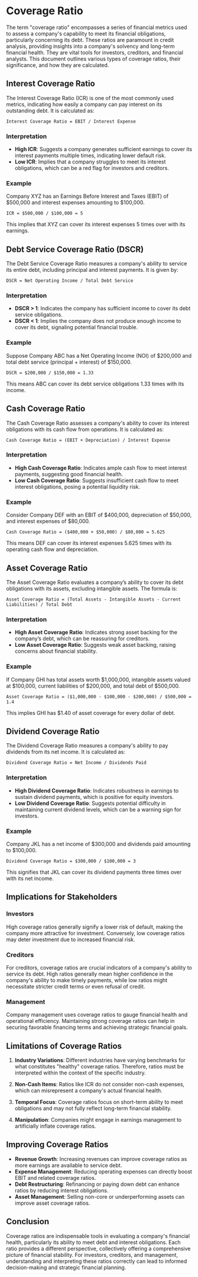 # Coverage Ratio

The term "coverage ratio" encompasses a series of financial metrics used to assess a company's capability to meet its financial obligations, particularly concerning its debt. These ratios are paramount in credit analysis, providing insights into a company's solvency and long-term financial health. They are vital tools for investors, creditors, and financial analysts. This document outlines various types of coverage ratios, their significance, and how they are calculated.

## Interest Coverage Ratio

The Interest Coverage Ratio (ICR) is one of the most commonly used metrics, indicating how easily a company can pay interest on its outstanding debt. It is calculated as:

```
Interest Coverage Ratio = EBIT / Interest Expense
```

### Interpretation
- **High ICR**: Suggests a company generates sufficient earnings to cover its interest payments multiple times, indicating lower default risk.
- **Low ICR**: Implies that a company struggles to meet its interest obligations, which can be a red flag for investors and creditors.

### Example
Company XYZ has an Earnings Before Interest and Taxes (EBIT) of $500,000 and interest expenses amounting to $100,000.
```
ICR = $500,000 / $100,000 = 5
```
This implies that XYZ can cover its interest expenses 5 times over with its earnings.

## Debt Service Coverage Ratio (DSCR)

The Debt Service Coverage Ratio measures a company's ability to service its entire debt, including principal and interest payments. It is given by:

```
DSCR = Net Operating Income / Total Debt Service
```

### Interpretation
- **DSCR > 1**: Indicates the company has sufficient income to cover its debt service obligations.
- **DSCR < 1**: Implies the company does not produce enough income to cover its debt, signaling potential financial trouble.

### Example
Suppose Company ABC has a Net Operating Income (NOI) of $200,000 and total debt service (principal + interest) of $150,000.
```
DSCR = $200,000 / $150,000 = 1.33
```
This means ABC can cover its debt service obligations 1.33 times with its income.

## Cash Coverage Ratio

The Cash Coverage Ratio assesses a company's ability to cover its interest obligations with its cash flow from operations. It is calculated as:

```
Cash Coverage Ratio = (EBIT + Depreciation) / Interest Expense
```

### Interpretation
- **High Cash Coverage Ratio**: Indicates ample cash flow to meet interest payments, suggesting good financial health.
- **Low Cash Coverage Ratio**: Suggests insufficient cash flow to meet interest obligations, posing a potential liquidity risk.

### Example
Consider Company DEF with an EBIT of $400,000, depreciation of $50,000, and interest expenses of $80,000.
```
Cash Coverage Ratio = ($400,000 + $50,000) / $80,000 = 5.625
```
This means DEF can cover its interest expenses 5.625 times with its operating cash flow and depreciation.

## Asset Coverage Ratio

The Asset Coverage Ratio evaluates a company’s ability to cover its debt obligations with its assets, excluding intangible assets. The formula is:

```
Asset Coverage Ratio = (Total Assets - Intangible Assets - Current Liabilities) / Total Debt
```

### Interpretation
- **High Asset Coverage Ratio**: Indicates strong asset backing for the company’s debt, which can be reassuring for creditors.
- **Low Asset Coverage Ratio**: Suggests weak asset backing, raising concerns about financial stability.

### Example
If Company GHI has total assets worth $1,000,000, intangible assets valued at $100,000, current liabilities of $200,000, and total debt of $500,000.
```
Asset Coverage Ratio = ($1,000,000 - $100,000 - $200,000) / $500,000 = 1.4
```
This implies GHI has $1.40 of asset coverage for every dollar of debt.

## Dividend Coverage Ratio

The Dividend Coverage Ratio measures a company's ability to pay dividends from its net income. It is calculated as:

```
Dividend Coverage Ratio = Net Income / Dividends Paid
```

### Interpretation
- **High Dividend Coverage Ratio**: Indicates robustness in earnings to sustain dividend payments, which is positive for equity investors.
- **Low Dividend Coverage Ratio**: Suggests potential difficulty in maintaining current dividend levels, which can be a warning sign for investors.

### Example
Company JKL has a net income of $300,000 and dividends paid amounting to $100,000.
```
Dividend Coverage Ratio = $300,000 / $100,000 = 3
```
This signifies that JKL can cover its dividend payments three times over with its net income.

## Implications for Stakeholders

### Investors
High coverage ratios generally signify a lower risk of default, making the company more attractive for investment. Conversely, low coverage ratios may deter investment due to increased financial risk.

### Creditors
For creditors, coverage ratios are crucial indicators of a company's ability to service its debt. High ratios generally mean higher confidence in the company's ability to make timely payments, while low ratios might necessitate stricter credit terms or even refusal of credit.

### Management
Company management uses coverage ratios to gauge financial health and operational efficiency. Maintaining strong coverage ratios can help in securing favorable financing terms and achieving strategic financial goals.

## Limitations of Coverage Ratios

1. **Industry Variations**: Different industries have varying benchmarks for what constitutes "healthy" coverage ratios. Therefore, ratios must be interpreted within the context of the specific industry.
   
2. **Non-Cash Items**: Ratios like ICR do not consider non-cash expenses, which can misrepresent a company's actual financial health.

3. **Temporal Focus**: Coverage ratios focus on short-term ability to meet obligations and may not fully reflect long-term financial stability.

4. **Manipulation**: Companies might engage in earnings management to artificially inflate coverage ratios.

## Improving Coverage Ratios

- **Revenue Growth**: Increasing revenues can improve coverage ratios as more earnings are available to service debt.
- **Expense Management**: Reducing operating expenses can directly boost EBIT and related coverage ratios.
- **Debt Restructuring**: Refinancing or paying down debt can enhance ratios by reducing interest obligations.
- **Asset Management**: Selling non-core or underperforming assets can improve asset coverage ratios.

## Conclusion

Coverage ratios are indispensable tools in evaluating a company's financial health, particularly its ability to meet debt and interest obligations. Each ratio provides a different perspective, collectively offering a comprehensive picture of financial stability. For investors, creditors, and management, understanding and interpreting these ratios correctly can lead to informed decision-making and strategic financial planning.